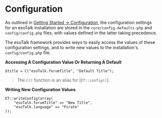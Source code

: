 # Configuration

As outlined in [Getting Started → Configuration](/configuration), the configuration settings for an esoTalk installation are stored in the `core/config.defaults.php` and `config/config.php` files, with values defined in the latter taking precedence.

The esoTalk framework provides ways to easily access the values of these configuration settings, and to write new values to the installation's `config/config.php` file.

**Accessing A Configuration Value Or Returning A Default**

	$title = C("esoTalk.forumTitle", "Default Title");

> The `C()` function is an alias for [`ET::config()`].

**Writing New Configuration Values**

	ET::writeConfig(array(
		"esoTalk.forumTitle" => "New Title",
		"esoTalk.language" => "Pirate"
	));
